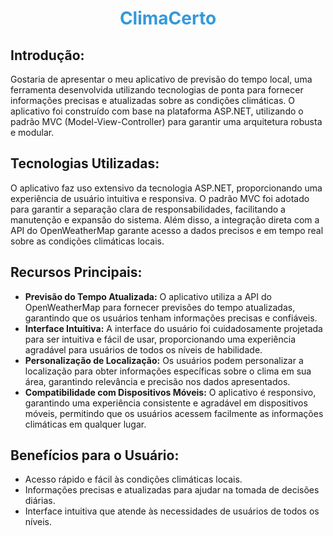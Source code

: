 # <div align="center" style="color: #3498db;">ClimaCerto</div>

## Introdução:
Gostaria de apresentar o meu aplicativo de previsão do tempo local, uma ferramenta desenvolvida utilizando tecnologias de ponta para fornecer informações precisas e atualizadas sobre as condições climáticas. O aplicativo foi construído com base na plataforma ASP.NET, utilizando o padrão MVC (Model-View-Controller) para garantir uma arquitetura robusta e modular.

## Tecnologias Utilizadas:
O aplicativo faz uso extensivo da tecnologia ASP.NET, proporcionando uma experiência de usuário intuitiva e responsiva. O padrão MVC foi adotado para garantir a separação clara de responsabilidades, facilitando a manutenção e expansão do sistema. Além disso, a integração direta com a API do OpenWeatherMap garante acesso a dados precisos e em tempo real sobre as condições climáticas locais.

## Recursos Principais:
- **Previsão do Tempo Atualizada:** O aplicativo utiliza a API do OpenWeatherMap para fornecer previsões do tempo atualizadas, garantindo que os usuários tenham informações precisas e confiáveis.
- **Interface Intuitiva:** A interface do usuário foi cuidadosamente projetada para ser intuitiva e fácil de usar, proporcionando uma experiência agradável para usuários de todos os níveis de habilidade.
- **Personalização de Localização:** Os usuários podem personalizar a localização para obter informações específicas sobre o clima em sua área, garantindo relevância e precisão nos dados apresentados.
- **Compatibilidade com Dispositivos Móveis:** O aplicativo é responsivo, garantindo uma experiência consistente e agradável em dispositivos móveis, permitindo que os usuários acessem facilmente as informações climáticas em qualquer lugar.

## Benefícios para o Usuário:
- Acesso rápido e fácil às condições climáticas locais.
- Informações precisas e atualizadas para ajudar na tomada de decisões diárias.
- Interface intuitiva que atende às necessidades de usuários de todos os níveis.
